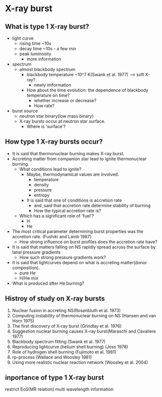 # X-ray burst

## What is type 1 X-ray burst?
- light curve
  - rising time ~10s
  - decay time ~10s - a few min
  - peak luminosity 
    - more information
- spectrum
  - almost blackbody spectrum
    - blackbody temperature ~10^7 K(Swank et al. 1977) --> soft X-ray?
      - newly imformation
    - How about the time evolution: the dependence of blackbody temperature on time?
      - whether increase or decrease?
      - How rate?
- burst source
  - neutron star binary(low mass binary)
  - X-ray bursts occur at neutron star surface.
    - Where is 'surface'?

## How type 1 X-ray bursts occur?
- It is said that thermonuclear burning makes X-ray burst.
- Accreting matter from companion star lead to ignite thermonuclear burning.
  - What conditions lead to ignite?
    - Maybe, thermodynamical values are involved.
      - temperature
      - density
      - pressure
      - entropy
    - It is said that one of conditions is accretion rate
      - and, said that accretion rate determine stability of burning
      - How the typical accretion rate is?
  - Which has a significant role of 'fuel'?
    - H
    - He
- The most critical parameter determining burst properties was the accretion rate. (Fushiki and Lamb 1987)
  - How strong influence on burst profiles does the accretion rate have?
- It is said that matters falling on NS rapidly spread across the surface by latial pressure gradients
  - How such strong pressure gradients work?
- It is said that lightcurves depend on what is accreting matter(donor composition).
  - pure He
  - H/He mix
- What is produced after He burning?

## Histroy of study on X-ray bursts
1. Nuclear fusion in accreting NS(Rosenbluth et al. 1973) 
2. Computing instability of thermonuclear burning on NS (Hansen and van Horn 1975)
3. The first discovery of X-ray burst (Grindlay et al. 1976)
4. Suggestion nuclear burning causes X-ray burst(Maraschi and Cavaliere 1977)
5. Blackbody spectrum fitting (Swank et al. 1977)
6. Reproducing lightcurve (helium shell burning) (Joss 1978)
7. Role of hydrogen shell burning (Fujimoto et al. 1981)
8. rp-process (Wallace and Woosley 1981)
9. Using more realistic nuclear reaction network (Woosley et al. 2004)

## inportance of type 1 X-ray burst
restrict EoS(MR relation)
multi wavelength information